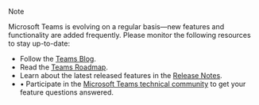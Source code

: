 > [!NOTE]
> Microsoft Teams is evolving on a regular basis—new features and functionality are added frequently. Please monitor the following resources to stay up-to-date:
- Follow the [Teams Blog](https://aka.ms/teamsblog).
- Read the [Teams Roadmap](https://aka.ms/skype2teamsroadmap).
- Learn about the latest released features in the [Release Notes](https://support.office.com/article/what-s-new-in-microsoft-teams-d7092a6d-c896-424c-b362-a472d5f105de).
- •	Participate in the [Microsoft Teams technical community](https://aka.ms/TeamsCommunity) to get your feature questions answered.
